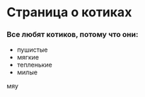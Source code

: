# Страница о котиках

### Все любят котиков, потому что они:

- пушистые
- мягкие
- тепленькие
- милые

мяу

